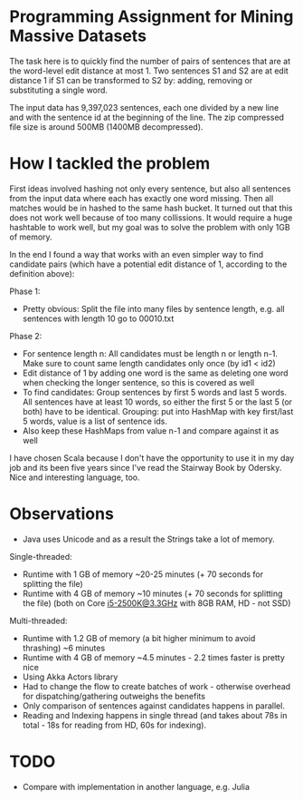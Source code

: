 
Programming Assignment for Mining Massive Datasets
==================================================

The task here is to quickly find the number of pairs of sentences that are at the word-level edit distance at most 1. 
Two sentences S1 and S2 are at edit distance 1 if S1 can be transformed to S2 by: adding, removing or substituting 
a single word.

The input data has 9,397,023 sentences, each one divided by a new line and with the sentence id at the beginning of the 
line. The zip compressed file size is around 500MB (1400MB decompressed).


How I tackled the problem
=========================

First ideas involved hashing not only every sentence, but also all sentences from the input data where each has exactly 
one word missing. Then all matches would be in hashed to the same hash bucket. It turned out that this does not work well
because of too many collissions. It would require a huge hashtable to work well, but my goal was to solve the problem with
only 1GB of memory.

In the end I found a way that works with an even simpler way to find candidate pairs (which have a potential edit distance
of 1, according to the definition above):

Phase 1: 
 * Pretty obvious: Split the file into many files by sentence length, e.g. all sentences with length 10 go to 00010.txt

Phase 2: 
 * For sentence length n: All candidates must be length n or length n-1. Make sure to count same length candidates only once
   (by id1 < id2)
 * Edit distance of 1 by adding one word is the same as deleting one word when checking the longer sentence, so this is
   covered as well
 * To find candidates: Group sentences by first 5 words and last 5 words. All sentences have at least 10 words, so either the
   first 5 or the last 5 (or both) have to be identical. Grouping: put into HashMap with key first/last 5 words, value is a
   list of sentence ids.
 * Also keep these HashMaps from value n-1 and compare against it as well

I have chosen Scala because I don't have the opportunity to use it in my day job and its been five years since I've read the Stairway Book by Odersky. Nice and interesting language, too.
 

Observations
============
* Java uses Unicode and as a result the Strings take a lot of memory.

Single-threaded:
* Runtime with 1 GB of memory ~20-25 minutes (+ 70 seconds for splitting the file)
* Runtime with 4 GB of memory ~10 minutes (+ 70 seconds for splitting the file) (both on Core i5-2500K@3.3GHz with 8GB RAM, HD - not SSD)

Multi-threaded:
* Runtime with 1.2 GB of memory (a bit higher minimum to avoid thrashing) ~6 minutes
* Runtime with 4 GB of memory ~4.5 minutes - 2.2 times faster is pretty nice
* Using Akka Actors library
* Had to change the flow to create batches of work - otherwise overhead for dispatching/gathering outweighs the benefits
* Only comparison of sentences against candidates happens in parallel. 
* Reading and Indexing happens in single thread (and takes about 78s in total - 18s for reading from HD, 60s for indexing). 

TODO
====
* Compare with implementation in another language, e.g. Julia


